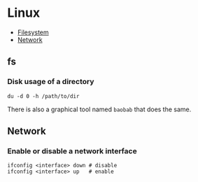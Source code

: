 # Linux

- [Filesystem](#fs)
- [Network](#network)

## fs

### Disk usage of a directory

```
du -d 0 -h /path/to/dir
```

There is also a graphical tool named `baobab` that does the same.

## Network

### Enable or disable a network interface

```
ifconfig <interface> down # disable
ifconfig <interface> up   # enable
```
